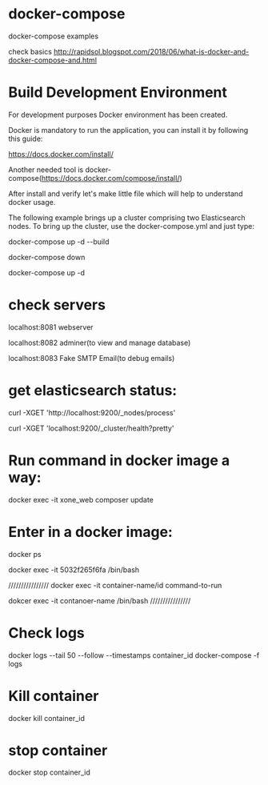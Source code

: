 # docker-compose
docker-compose examples

check basics
http://rapidsol.blogspot.com/2018/06/what-is-docker-and-docker-compose-and.html 


# Build Development Environment

For development purposes Docker environment has been created.

Docker is mandatory to run the application, you can install it by following this guide:

https://docs.docker.com/install/

Another needed tool is docker-compose(https://docs.docker.com/compose/install/)


After install and verify let's make little file which will help to understand docker usage.

The following example brings up a cluster comprising two Elasticsearch nodes. To bring up the cluster, use the docker-compose.yml and just type:


docker-compose up -d --build

docker-compose down

docker-compose up -d

# check servers
localhost:8081 webserver

localhost:8082 adminer(to view and manage database)

localhost:8083 Fake SMTP Email(to debug emails)

# get elasticsearch status: 
curl -XGET 'http://localhost:9200/_nodes/process'

curl -XGET 'localhost:9200/_cluster/health?pretty'


# Run command in docker image a way:
docker exec -it xone_web composer  update

# Enter in a docker image:
docker ps

docker exec -it 5032f265f6fa /bin/bash

////////////////
docker exec -it container-name/id command-to-run

dokcer exec -it contanoer-name /bin/bash
////////////////

# Check logs
docker logs --tail 50 --follow --timestamps container_id
docker-compose -f logs

# Kill container
docker kill container_id

# stop container
docker stop container_id


